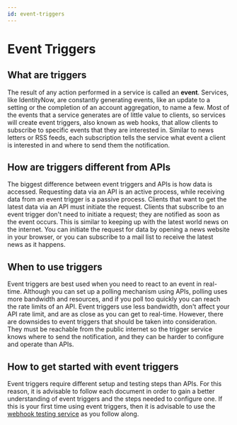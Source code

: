 ```yaml
---
id: event-triggers
---
```


# Event Triggers

## What are triggers

The result of any action performed in a service is called an **event**.  Services, like IdentityNow, are constantly generating events, like an update to a setting or the completion of an account aggregation, to name a few.  Most of the events that a service generates are of little value to clients, so services will create event triggers, also known as web hooks, that allow clients to subscribe to specific events that they are interested in.  Similar to news letters or RSS feeds, each subscription tells the service what event a client is interested in and where to send them the notification.

## How are triggers different from APIs

The biggest difference between event triggers and APIs is how data is accessed.  Requesting data via an API is an active process, while receiving data from an event trigger is a passive process.  Clients that want to get the latest data via an API must initiate the request.  Clients that subscribe to an event trigger don't need to initiate a request; they are notified as soon as the event occurs.  This is similar to keeping up with the latest world news on the internet.  You can initiate the request for data by opening a news website in your browser, or you can subscribe to a mail list to receive the latest news as it happens.

## When to use triggers

Event triggers are best used when you need to react to an event in real-time.  Although you can set up a polling mechanism using APIs, polling uses more bandwidth and resources, and if you poll too quickly you can reach the rate limits of an API. Event triggers use less bandwidth, don't affect your API rate limit, and are as close as you can get to real-time.  However, there are downsides to event triggers that should be taken into consideration.  They must be reachable from the public internet so the trigger service knows where to send the notification, and they can be harder to configure and operate than APIs.

## How to get started with event triggers

Event triggers require different setup and testing steps than APIs.  For this reason, it is advisable to follow each document in order to gain a better understanding of event triggers and the steps needed to configure one.  If this is your first time using event triggers, then it is advisable to use the [webhook testing service](./preparing-a-subscriber-service.md#webhook-testing-service) as you follow along.
